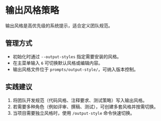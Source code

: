 # 输出风格策略

输出风格是高优先级的系统提示，适合定义团队规范。

## 管理方式

- 初始化时通过 `--output-styles` 指定需要安装的风格。
- 在主菜单输入 `6` 可切换默认风格或编辑内容。
- 输出风格文件位于 `prompts/output-style/`，可纳入版本控制。

## 实践建议

1. 将团队开发规范（代码风格、注释要求、测试策略）写入输出风格。
2. 若需要多种角色（例如评审、撰稿、测试），可创建多套风格并按需切换。
3. 当项目需要独立风格时，使用 `/output-style` 命令快速切换。
